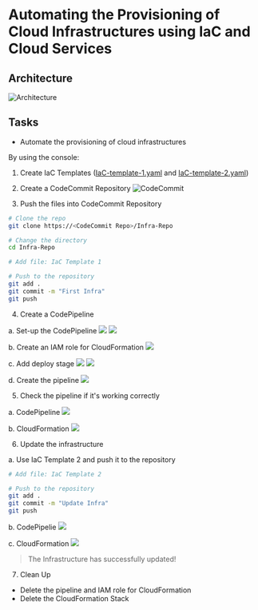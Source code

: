 # Automating the Provisioning of Cloud Infrastructures using IaC and Cloud Services

## Architecture

![Architecture](https://github.com/Mregojos/Cloud-Infrastructures/blob/main/images/Architecture.png?raw=true)

## Tasks
* Automate the provisioning of cloud infrastructures

By using the console:
1. Create IaC Templates ([IaC-template-1.yaml](https://github.com/Mregojos/Cloud-Infrastructures/blob/main/code/IaC-template-1.yaml) and [IaC-template-2.yaml](https://github.com/Mregojos/Cloud-Infrastructures/blob/main/code/IaC-template-2.yaml))

2. Create a CodeCommit Repository
![CodeCommit](https://github.com/Mregojos/Cloud-Infrastructures/blob/main/images/CodeCommit.png?raw=true)

3. Push the files into CodeCommit Repository
```sh
# Clone the repo
git clone https://<CodeCommit Repo>/Infra-Repo

# Change the directory
cd Infra-Repo

# Add file: IaC Template 1

# Push to the repository
git add .
git commit -m "First Infra"
git push
```

4. Create a CodePipeline

a. Set-up the CodePipeline
![](https://github.com/Mregojos/Cloud-Infrastructures/blob/main/images/CodePipeline%20a-1.png)
![](https://github.com/Mregojos/Cloud-Infrastructures/blob/main/images/CodePipeline%20a-2.png)

b. Create an IAM role for CloudFormation
![](https://github.com/Mregojos/Cloud-Infrastructures/blob/main/images/CodePipeline%20b.png)

c. Add deploy stage
![](https://github.com/Mregojos/Cloud-Infrastructures/blob/main/images/CodePipeline%20c-1.png)
![](https://github.com/Mregojos/Cloud-Infrastructures/blob/main/images/CodePipeline%20c-2.png)

d. Create the pipeline
![](https://github.com/Mregojos/Cloud-Infrastructures/blob/main/images/CodePipeline%20d.png)

5. Check the pipeline if it's working correctly

a. CodePipeline
![](https://github.com/Mregojos/Cloud-Infrastructures/blob/main/images/CodePipeline%205-a.png)

b. CloudFormation
![](https://github.com/Mregojos/Cloud-Infrastructures/blob/main/images/CodePipeline%205-b.png)

6. Update the infrastructure

a. Use IaC Template 2 and push it to the repository
```sh
# Add file: IaC Template 2

# Push to the repository
git add .
git commit -m "Update Infra"
git push
```

b. CodePipelie
![](https://github.com/Mregojos/Cloud-Infrastructures/blob/main/images/CodePipeline%206-a.png)

c. CloudFormation
![](https://github.com/Mregojos/Cloud-Infrastructures/blob/main/images/CloudFormation%206-b.png)
> The Infrastructure has successfully updated!

7. Clean Up
* Delete the pipeline and IAM role for CloudFormation
* Delete the CloudFormation Stack
